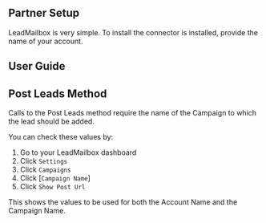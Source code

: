 
<section class="setup partner" markdown="1">

## Partner Setup

<div class="section-content" markdown="1">

LeadMailbox is very simple.  To install the connector is installed, provide the name of your account.

</div>

</section>

<section class="userguide" markdown="1">

## User Guide

<div class="section-content" markdown="1">

## Post Leads Method

Calls to the Post Leads method require the name of the Campaign to which the lead should be added.  

You can check these values by:

1. Go to your LeadMailbox dashboard
2. Click `Settings`
1. Click `Campaigns`
3. Click [`Campaign Name`]
4. Click `Show Post Url`

This shows the values to be used for both the Account Name and the Campaign Name.

</div>

</section>
